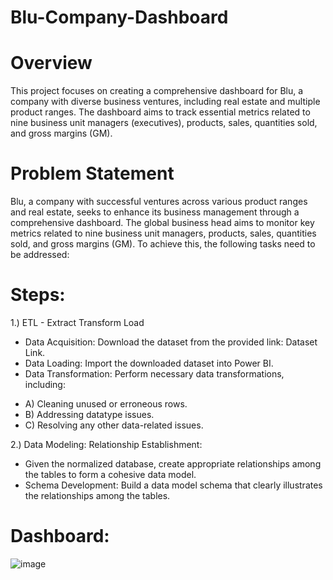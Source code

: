 # Blu-Company-Dashboard  

# Overview  
This project focuses on creating a comprehensive dashboard for Blu, a company with diverse business ventures, including real estate and multiple product ranges. The dashboard aims to track essential metrics related to nine business unit managers (executives), products, sales, quantities sold, and gross margins (GM).

# Problem Statement  
Blu, a company with successful ventures across various product ranges and real estate, seeks to enhance its business management through a comprehensive dashboard. The global business head aims to monitor key metrics related to nine business unit managers, products, sales, quantities sold, and gross margins (GM). To achieve this, the following tasks need to be addressed:  

# Steps:  
1.) ETL - Extract Transform Load  

* Data Acquisition: Download the dataset from the provided link: Dataset Link.  
* Data Loading: Import the downloaded dataset into Power BI.  
* Data Transformation: Perform necessary data transformations, including:
  
- A) Cleaning unused or erroneous rows.  
- B) Addressing datatype issues.  
- C) Resolving any other data-related issues.

2.) Data Modeling: Relationship Establishment:  
* Given the normalized database, create appropriate relationships among the tables to form a cohesive data model.  
* Schema Development: Build a data model schema that clearly illustrates the relationships among the tables.

# Dashboard:

![image](https://github.com/Asp-Ankita/Blu-Company-Dashboard/assets/145435024/9f31371e-f4e4-4bfc-afd4-383347b0333f)
